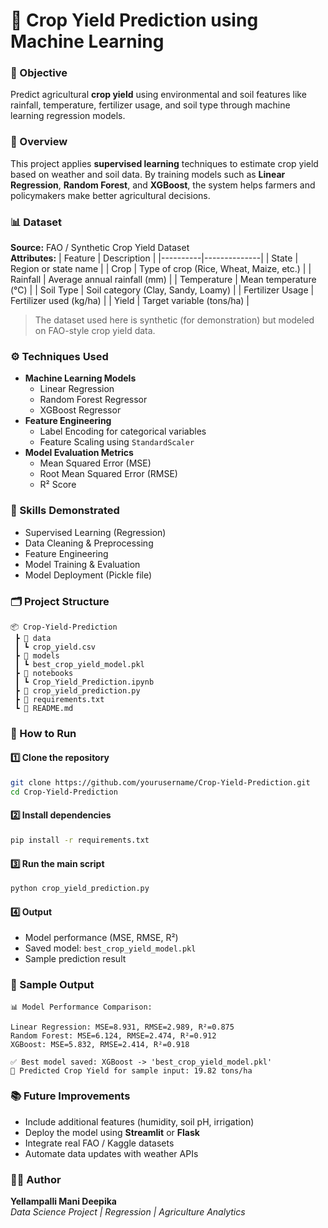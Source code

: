 # 🌾 Crop Yield Prediction using Machine Learning

### 🎯 Objective
Predict agricultural **crop yield** using environmental and soil features like rainfall, temperature, fertilizer usage, and soil type through machine learning regression models.

### 🧠 Overview
This project applies **supervised learning** techniques to estimate crop yield based on weather and soil data. By training models such as **Linear Regression**, **Random Forest**, and **XGBoost**, the system helps farmers and policymakers make better agricultural decisions.

### 📊 Dataset
**Source:** FAO / Synthetic Crop Yield Dataset  
**Attributes:**
| Feature | Description |
|----------|--------------|
| State | Region or state name |
| Crop | Type of crop (Rice, Wheat, Maize, etc.) |
| Rainfall | Average annual rainfall (mm) |
| Temperature | Mean temperature (°C) |
| Soil Type | Soil category (Clay, Sandy, Loamy) |
| Fertilizer Usage | Fertilizer used (kg/ha) |
| Yield | Target variable (tons/ha) |

> The dataset used here is synthetic (for demonstration) but modeled on FAO-style crop yield data.

### ⚙️ Techniques Used
- **Machine Learning Models**
  - Linear Regression  
  - Random Forest Regressor  
  - XGBoost Regressor  
- **Feature Engineering**
  - Label Encoding for categorical variables  
  - Feature Scaling using `StandardScaler`  
- **Model Evaluation Metrics**
  - Mean Squared Error (MSE)  
  - Root Mean Squared Error (RMSE)  
  - R² Score  

### 🧩 Skills Demonstrated
- Supervised Learning (Regression)
- Data Cleaning & Preprocessing  
- Feature Engineering  
- Model Training & Evaluation  
- Model Deployment (Pickle file)

### 🗂️ Project Structure
```
📦 Crop-Yield-Prediction
 ┣ 📂 data
 ┃ ┗ crop_yield.csv
 ┣ 📂 models
 ┃ ┗ best_crop_yield_model.pkl
 ┣ 📂 notebooks
 ┃ ┗ Crop_Yield_Prediction.ipynb
 ┣ 📄 crop_yield_prediction.py
 ┣ 📄 requirements.txt
 ┗ 📄 README.md
```

### 🚀 How to Run
#### 1️⃣ Clone the repository
```bash
git clone https://github.com/yourusername/Crop-Yield-Prediction.git
cd Crop-Yield-Prediction
```

#### 2️⃣ Install dependencies
```bash
pip install -r requirements.txt
```

#### 3️⃣ Run the main script
```bash
python crop_yield_prediction.py
```

#### 4️⃣ Output
- Model performance (MSE, RMSE, R²)
- Saved model: `best_crop_yield_model.pkl`
- Sample prediction result

### 🧾 Sample Output
```
📊 Model Performance Comparison:

Linear Regression: MSE=8.931, RMSE=2.989, R²=0.875
Random Forest: MSE=6.124, RMSE=2.474, R²=0.912
XGBoost: MSE=5.832, RMSE=2.414, R²=0.918

✅ Best model saved: XGBoost -> 'best_crop_yield_model.pkl'
🌾 Predicted Crop Yield for sample input: 19.82 tons/ha
```

### 📚 Future Improvements
- Include additional features (humidity, soil pH, irrigation)  
- Deploy the model using **Streamlit** or **Flask**  
- Integrate real FAO / Kaggle datasets  
- Automate data updates with weather APIs  

### 👨‍💻 Author
**Yellampalli Mani Deepika**  
_Data Science Project | Regression | Agriculture Analytics_
